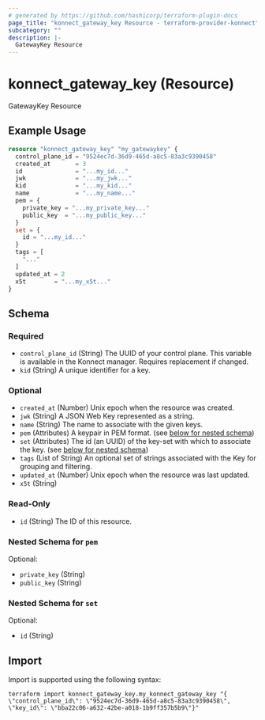 ```yaml
---
# generated by https://github.com/hashicorp/terraform-plugin-docs
page_title: "konnect_gateway_key Resource - terraform-provider-konnect"
subcategory: ""
description: |-
  GatewayKey Resource
---
```


# konnect_gateway_key (Resource)

GatewayKey Resource

## Example Usage

```terraform
resource "konnect_gateway_key" "my_gatewaykey" {
  control_plane_id = "9524ec7d-36d9-465d-a8c5-83a3c9390458"
  created_at       = 3
  id               = "...my_id..."
  jwk              = "...my_jwk..."
  kid              = "...my_kid..."
  name             = "...my_name..."
  pem = {
    private_key = "...my_private_key..."
    public_key  = "...my_public_key..."
  }
  set = {
    id = "...my_id..."
  }
  tags = [
    "..."
  ]
  updated_at = 2
  x5t        = "...my_x5t..."
}
```

<!-- schema generated by tfplugindocs -->
## Schema

### Required

- `control_plane_id` (String) The UUID of your control plane. This variable is available in the Konnect manager. Requires replacement if changed.
- `kid` (String) A unique identifier for a key.

### Optional

- `created_at` (Number) Unix epoch when the resource was created.
- `jwk` (String) A JSON Web Key represented as a string.
- `name` (String) The name to associate with the given keys.
- `pem` (Attributes) A keypair in PEM format. (see [below for nested schema](#nestedatt--pem))
- `set` (Attributes) The id (an UUID) of the key-set with which to associate the key. (see [below for nested schema](#nestedatt--set))
- `tags` (List of String) An optional set of strings associated with the Key for grouping and filtering.
- `updated_at` (Number) Unix epoch when the resource was last updated.
- `x5t` (String)

### Read-Only

- `id` (String) The ID of this resource.

<a id="nestedatt--pem"></a>
### Nested Schema for `pem`

Optional:

- `private_key` (String)
- `public_key` (String)


<a id="nestedatt--set"></a>
### Nested Schema for `set`

Optional:

- `id` (String)

## Import

Import is supported using the following syntax:

```shell
terraform import konnect_gateway_key.my_konnect_gateway_key "{ \"control_plane_id\": \"9524ec7d-36d9-465d-a8c5-83a3c9390458\",  \"key_id\": \"bba22c06-a632-42be-a018-1b9ff357b5b9\"}"
```
